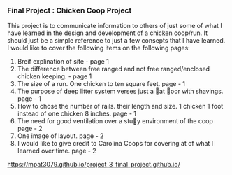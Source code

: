 ### Final Project : Chicken Coop Project 
This project is to communicate information to others of just some of what I have learned in the design and development of a chicken coop/run. It should just be a simple reference to just a few consepts that I have learned.
I would like to cover the following items on the following pages:
1.  Breif explination of site - page 1
2.  The difference between free ranged and not free ranged/enclosed chicken keeping. - page 1
3.  The size of a run. One chicken to ten square feet. page - 1
4.  The purpose of deep litter system verses just a at oor with shavings. page - 1
5.  How to chose the number of rails. their length and size. 1 chicken 1 foot instead of one chicken 8 inches. page - 1
6.  The need for good ventilation over a stuy environment of the coop page - 2
7.  One image of layout. page - 2
8. I would like to give credit to Carolina Coops for covering at of what I learned over time. page - 2

https://mpat3079.github.io/project_3_final_project.github.io/
